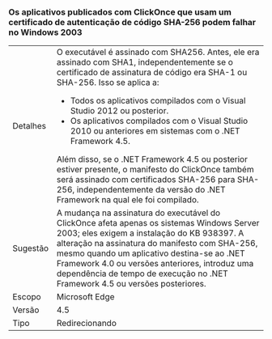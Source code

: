### <a name="apps-published-with-clickonce-that-use-a-sha-256-code-signing-certificate-may-fail-on-windows-2003"></a>Os aplicativos publicados com ClickOnce que usam um certificado de autenticação de código SHA-256 podem falhar no Windows 2003

|   |   |
|---|---|
|Detalhes|O executável é assinado com SHA256. Antes, ele era assinado com SHA1, independentemente se o certificado de assinatura de código era SHA-1 ou SHA-256. Isso se aplica a:<ul><li>Todos os aplicativos compilados com o Visual Studio 2012 ou posterior.</li><li>Os aplicativos compilados com o Visual Studio 2010 ou anteriores em sistemas com o .NET Framework 4.5.</li></ul>Além disso, se o .NET Framework 4.5 ou posterior estiver presente, o manifesto do ClickOnce também será assinado com certificados SHA-256 para SHA-256, independentemente da versão do .NET Framework na qual ele foi compilado.|
|Sugestão|A mudança na assinatura do executável do ClickOnce afeta apenas os sistemas Windows Server 2003; eles exigem a instalação do KB 938397. A alteração na assinatura do manifesto com SHA-256, mesmo quando um aplicativo destina-se ao .NET Framework 4.0 ou versões anteriores, introduz uma dependência de tempo de execução no .NET Framework 4.5 ou versões posteriores.|
|Escopo|Microsoft Edge|
|Versão|4.5|
|Tipo|Redirecionando|

